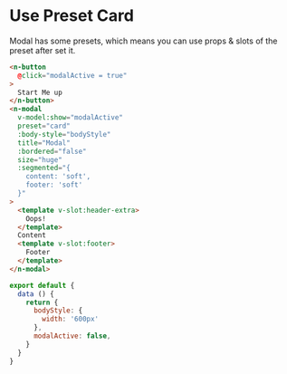 # Use Preset Card
Modal has some presets, which means you can use props & slots of the preset after set it.
```html
<n-button
  @click="modalActive = true"
>
  Start Me up
</n-button>
<n-modal
  v-model:show="modalActive"
  preset="card"
  :body-style="bodyStyle"
  title="Modal"
  :bordered="false"
  size="huge"
  :segmented="{
    content: 'soft',
    footer: 'soft'
  }"
>
  <template v-slot:header-extra>
    Oops!
  </template>
  Content
  <template v-slot:footer>
    Footer
  </template>
</n-modal>
```
```js
export default {
  data () {
    return {
      bodyStyle: {
        width: '600px'
      },
      modalActive: false,
    }
  }
}
```